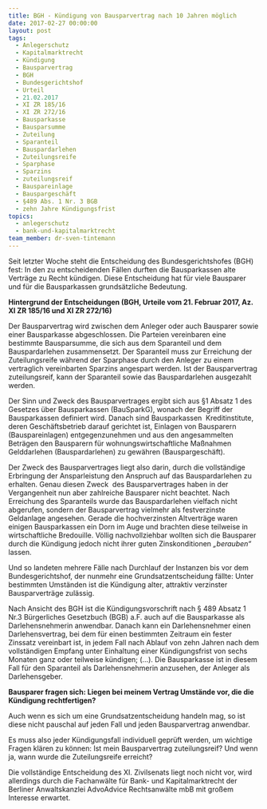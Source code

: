 ```yaml
---
title: BGH - Kündigung von Bausparvertrag nach 10 Jahren möglich
date: 2017-02-27 00:00:00
layout: post
tags:
  - Anlegerschutz
  - Kapitalmarktrecht
  - Kündigung
  - Bausparvertrag
  - BGH
  - Bundesgerichtshof
  - Urteil
  - 21.02.2017
  - XI ZR 185/16
  - XI ZR 272/16
  - Bausparkasse
  - Bausparsumme
  - Zuteilung
  - Sparanteil
  - Bauspardarlehen
  - Zuteilungsreife
  - Sparphase
  - Sparzins
  - zuteilungsreif
  - Bauspareinlage
  - Bauspargeschäft
  - §489 Abs. 1 Nr. 3 BGB
  - zehn Jahre Kündigungsfrist
topics:
  - anlegerschutz
  - bank-und-kapitalmarktrecht
team_member: dr-sven-tintemann
---
```



Seit letzter Woche steht die Entscheidung des Bundesgerichtshofes (BGH) fest: In den zu entscheidenden Fällen durften die Bausparkassen alte Verträge zu Recht kündigen. Diese Entscheidung hat für viele Bausparer und für die Bausparkassen grundsätzliche Bedeutung.

**Hintergrund der Entscheidungen (BGH, Urteile vom 21. Februar 2017, Az. XI ZR 185/16 und XI ZR 272/16)**

Der Bausparvertrag wird zwischen dem Anleger oder auch Bausparer sowie einer Bausparkasse abgeschlossen. Die Parteien vereinbaren eine bestimmte Bausparsumme, die sich aus dem Sparanteil und dem Bauspardarlehen zusammensetzt. Der Sparanteil muss zur Erreichung der Zuteilungsreife während der Sparphase durch den Anleger zu einem vertraglich vereinbarten Sparzins angespart werden. Ist der Bausparvertrag zuteilungsreif, kann der Sparanteil sowie das Bauspardarlehen ausgezahlt werden.

Der Sinn und Zweck des Bausparvertrages ergibt sich aus §1 Absatz 1 des Gesetzes über Bausparkassen (BauSparkG), wonach der Begriff der Bausparkassen definiert wird. Danach sind Bausparkassen  Kreditinstitute, deren Geschäftsbetrieb darauf gerichtet ist, Einlagen von Bausparern (Bauspareinlagen) entgegenzunehmen und aus den angesammelten Beträgen den Bausparern für wohnungswirtschaftliche Maßnahmen Gelddarlehen (Bauspardarlehen) zu gewähren (Bauspargeschäft).

Der Zweck des Bausparvertrages liegt also darin, durch die vollständige Erbringung der Ansparleistung den Anspruch auf das Bauspardarlehen zu erhalten. Genau diesen Zweck  des Bausparvertrages haben in der Vergangenheit nun aber zahlreiche Bausparer nicht beachtet. Nach Erreichung des Sparanteils wurde das Bauspardarlehen vielfach nicht abgerufen, sondern der Bausparvertrag vielmehr als festverzinste Geldanlage angesehen. Gerade die hochverzinsten Altverträge waren einigen Bausparkassen ein Dorn im Auge und brachten diese teilweise in wirtschaftliche Bredouille. Völlig nachvollziehbar wollten sich die Bausparer durch die Kündigung jedoch nicht ihrer guten Zinskonditionen *„berauben“* lassen.

Und so landeten mehrere Fälle nach Durchlauf der Instanzen bis vor dem Bundesgerichtshof, der nunmehr eine Grundsatzentscheidung fällte: Unter bestimmten Umständen ist die Kündigung alter, attraktiv verzinster Bausparverträge zulässig.

Nach Ansicht des BGH ist die Kündigungsvorschrift nach § 489 Absatz 1 Nr.3 Bürgerliches Gesetzbuch (BGB) a.F. auch auf die Bausparkasse als Darlehensnehmerin anwendbar. Danach kann ein Darlehensnehmer einen Darlehensvertrag, bei dem für einen bestimmten Zeitraum ein fester Zinssatz vereinbart ist, in jedem Fall nach Ablauf von zehn Jahren nach dem vollständigen Empfang unter Einhaltung einer Kündigungsfrist von sechs Monaten ganz oder teilweise kündigen; (…). Die Bausparkasse ist in diesem Fall für den Sparanteil als Darlehensnehmerin anzusehen, der Anleger als Darlehensgeber.

**Bausparer fragen sich: Liegen bei meinem Vertrag Umstände vor, die die Kündigung rechtfertigen?**

Auch wenn es sich um eine Grundsatzentscheidung handeln mag, so ist diese nicht pauschal auf jeden Fall und jeden Bausparvertrag anwendbar.

Es muss also jeder Kündigungsfall individuell geprüft werden, um wichtige Fragen klären zu können: Ist mein Bausparvertrag zuteilungsreif? Und wenn ja, wann wurde die Zuteilungsreife erreicht?

Die vollständige Entscheidung des XI. Zivilsenats liegt noch nicht vor, wird allerdings durch die Fachanwälte für Bank- und Kapitalmarktrecht der Berliner Anwaltskanzlei AdvoAdvice Rechtsanwälte mbB mit großem Interesse erwartet.